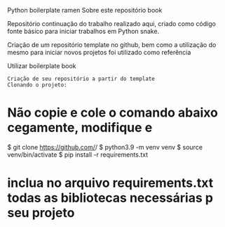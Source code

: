 Python boilerplate ramen
Sobre este repositório book

Repositório continuação do trabalho realizado aqui, criado como código fonte básico para iniciar trabalhos em Python snake.

Criação de um repositório template no github, bem como a utilização do mesmo para iniciar novos projetos foi utilizado como referência

Utilizar boilerplate book

    Criação de seu repositório a partir do template
    Clonando o projeto:

# Não copie e cole o comando abaixo cegamente, modifique <github-username> e <nome-do-seu-projeto>
$ git clone https://github.com/<github-username>/<nome-do-seu-projeto>
$ python3.9 -m venv venv
$ source venv/bin/activate
$ pip install -r requirements.txt
# inclua no arquivo requirements.txt todas as bibliotecas necessárias p seu projeto